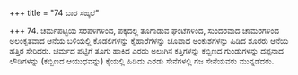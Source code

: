 +++
title = "74 ಬಾರ ಸಙ್ಕಲೆ"

+++
74. ಚರ್ಮಪಟ್ಟಿಯ ಸರಪಳಿಗಳಿಂದ, ಪಕ್ಕದಲ್ಲಿ ತೂಗಾಡುವ ಘಂಟೆಗಳಿಂದ, ಸುಂದರವಾದ ಚಾಮರಗಳಿಂದ ಅಲಂಕೃತವಾದ ಆನೆಯ ಬಳಿಯಲ್ಲಿ ಕೊಡಲಿಗಳನ್ನು ಕೈಹಾರೆಗಳನ್ನು ಚೂಪಾದ ಅಂಕುಶಗಳನ್ನು ಹಿಡಿದ ಶೂರರು ಆನೆಯ ಹತ್ತಿರ ಸೇರಿದರು. ಚರ್ಮದ ಪಟ್ಟಿಗೆ ತೂಗು ಹಾಕಿದ ಎರಡು ಅಲುಗಿನ ಕತ್ತಿಗಳನ್ನು ಕಬ್ಬಿಣದ ಗುಂಡುಗಳನ್ನು ದಪ್ಪನಾದ ಲೌಡಿಗಳನ್ನು (ಕಬ್ಬಿಣದ ಆಯುಧವನ್ನು) ಕೈಯಲ್ಲಿ ಹಿಡಿದು ಎರಡು ಸೇನೆಗಳಲ್ಲಿ ಗಜ ಸೇನೆಯವರು ಮುನ್ನಡೆದರು.